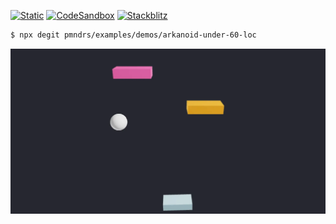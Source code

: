 [![Static](https://img.shields.io/badge/demo-%23646CFF.svg?logo=html5&logoColor=white)](https://pmndrs.github.io/examples/arkanoid-under-60-loc)
[![CodeSandbox](https://img.shields.io/badge/codesandbox-040404?logo=codesandbox&logoColor=DBDBDB)](https://codesandbox.io/s/github/pmndrs/examples/tree/main/demos/arkanoid-under-60-loc)
[![Stackblitz](https://img.shields.io/badge/stackblitz-fff?logo=Stackblitz&logoColor=1389FD)](https://stackblitz.com/github/pmndrs/examples/tree/main/demos/arkanoid-under-60-loc)

```sh
$ npx degit pmndrs/examples/demos/arkanoid-under-60-loc
```

![](thumbnail.webp)
